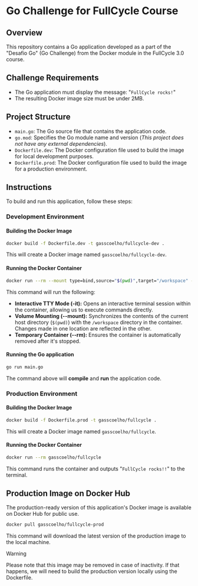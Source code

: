 # Go Challenge for FullCycle Course

## Overview

This repository contains a Go application developed as a part of the "Desafio Go" (Go Challenge) from the Docker module in the FullCycle 3.0 course.

## Challenge Requirements

- The Go application must display the message: "`FullCycle rocks!`"
- The resulting Docker image size must be under 2MB.

## Project Structure

- `main.go`: The Go source file that contains the application code.
- `go.mod`: Specifies the Go module name and version (_This project does not have any external dependencies_).
- `Dockerfile.dev`: The Docker configuration file used to build the image for local development purposes.
- `Dockerfile.prod`: The Docker configuration file used to build the image for a production environment.

## Instructions

To build and run this application, follow these steps:

### Development Environment

#### Building the Docker Image

```bash
docker build -f Dockerfile.dev -t gasscoelho/fullcycle-dev .
``` 

This will create a Docker image named `gasscoelho/fullcycle-dev`.

#### Running the Docker Container

```bash
docker run --rm --mount type=bind,source="$(pwd)",target="/workspace" -it gasscoelho/fullcycle-dev bash
```

This command will run the following:
- **Interactive TTY Mode (-it):** Opens an interactive terminal session within the container, allowing us to execute commands directly.
- **Volume Mounting (--mount):** Synchronizes the contents of the current host directory (`$(pwd)`) with the `/workspace` directory in the container. Changes made in one location are reflected in the other.
- **Temporary Container (--rm):** Ensures the container is automatically removed after it's stopped.

#### Running the Go application

```bash
go run main.go
```

The command above will **compile** and **run** the application code.

### Production Environment

#### Building the Docker Image

```bash
docker build -f Dockerfile.prod -t gasscoelho/fullcycle .
``` 

This will create a Docker image named `gasscoelho/fullcycle`.

#### Running the Docker Container

```bash
docker run --rm gasscoelho/fullcycle
```

This command runs the container and outputs "`FullCycle rocks!!`" to the terminal.

## Production Image on Docker Hub

The production-ready version of this application's Docker image is available on Docker Hub for public use.

```bash
docker pull gasscoelho/fullcycle-prod
```

This command will download the latest version of the production image to the local machine.

> [!WARNING]  
> Please note that this image may be removed in case of inactivity. If that happens, we will need to build the production version locally using the Dockerfile.

